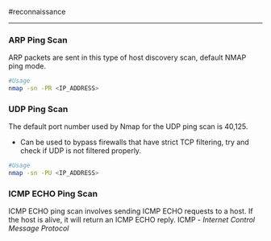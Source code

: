 #reconnaissance

---

### ARP Ping Scan

ARP packets are sent in this type of host discovery scan, default NMAP ping mode.

```bash
#Usage
nmap -sn -PR <IP_ADDRESS>
```

### UDP Ping Scan

The default port number used by Nmap for the UDP ping scan is 40,125.
- Can be used to bypass firewalls that have strict TCP filtering, try and check if UDP is not filtered properly.

```bash
#Usage
nmap -sn -PU <IP_ADDRESS>
```

### ICMP ECHO Ping Scan

ICMP ECHO ping scan involves sending ICMP ECHO requests to a host. If the host is alive, it will return an ICMP ECHO reply. ICMP - *Internet Control Message Protocol*
